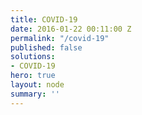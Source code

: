 ```yaml
---
title: COVID-19
date: 2016-01-22 00:11:00 Z
permalink: "/covid-19"
published: false
solutions:
- COVID-19
hero: true
layout: node
summary: ''
---
```


